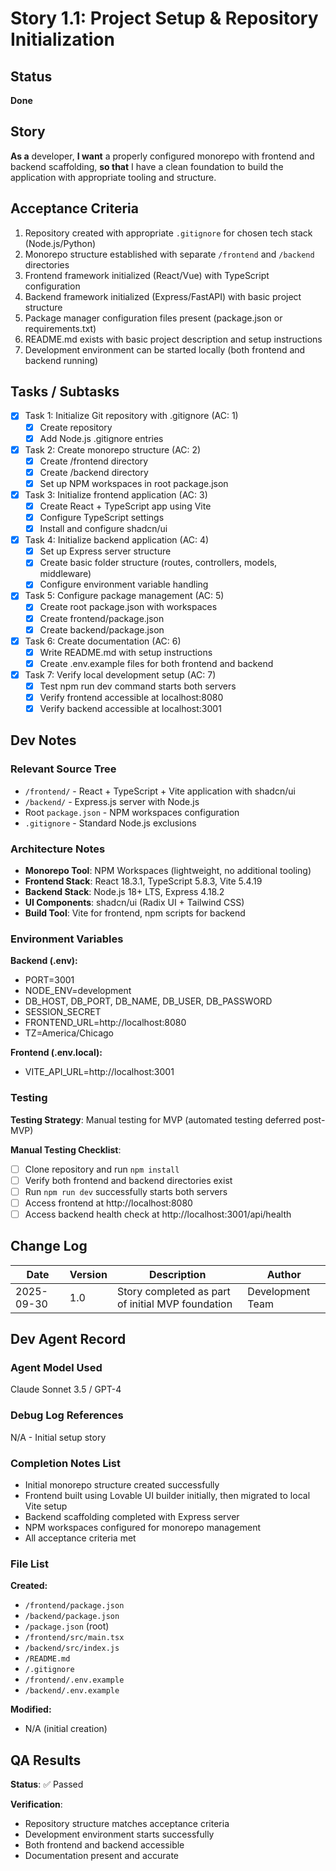 # Story 1.1: Project Setup & Repository Initialization

## Status
**Done**

## Story
**As a** developer,
**I want** a properly configured monorepo with frontend and backend scaffolding,
**so that** I have a clean foundation to build the application with appropriate tooling and structure.

## Acceptance Criteria
1. Repository created with appropriate `.gitignore` for chosen tech stack (Node.js/Python)
2. Monorepo structure established with separate `/frontend` and `/backend` directories
3. Frontend framework initialized (React/Vue) with TypeScript configuration
4. Backend framework initialized (Express/FastAPI) with basic project structure
5. Package manager configuration files present (package.json or requirements.txt)
6. README.md exists with basic project description and setup instructions
7. Development environment can be started locally (both frontend and backend running)

## Tasks / Subtasks
- [x] Task 1: Initialize Git repository with .gitignore (AC: 1)
  - [x] Create repository
  - [x] Add Node.js .gitignore entries
- [x] Task 2: Create monorepo structure (AC: 2)
  - [x] Create /frontend directory
  - [x] Create /backend directory
  - [x] Set up NPM workspaces in root package.json
- [x] Task 3: Initialize frontend application (AC: 3)
  - [x] Create React + TypeScript app using Vite
  - [x] Configure TypeScript settings
  - [x] Install and configure shadcn/ui
- [x] Task 4: Initialize backend application (AC: 4)
  - [x] Set up Express server structure
  - [x] Create basic folder structure (routes, controllers, models, middleware)
  - [x] Configure environment variable handling
- [x] Task 5: Configure package management (AC: 5)
  - [x] Create root package.json with workspaces
  - [x] Create frontend/package.json
  - [x] Create backend/package.json
- [x] Task 6: Create documentation (AC: 6)
  - [x] Write README.md with setup instructions
  - [x] Create .env.example files for both frontend and backend
- [x] Task 7: Verify local development setup (AC: 7)
  - [x] Test npm run dev command starts both servers
  - [x] Verify frontend accessible at localhost:8080
  - [x] Verify backend accessible at localhost:3001

## Dev Notes

### Relevant Source Tree
- `/frontend/` - React + TypeScript + Vite application with shadcn/ui
- `/backend/` - Express.js server with Node.js
- Root `package.json` - NPM workspaces configuration
- `.gitignore` - Standard Node.js exclusions

### Architecture Notes
- **Monorepo Tool**: NPM Workspaces (lightweight, no additional tooling)
- **Frontend Stack**: React 18.3.1, TypeScript 5.8.3, Vite 5.4.19
- **Backend Stack**: Node.js 18+ LTS, Express 4.18.2
- **UI Components**: shadcn/ui (Radix UI + Tailwind CSS)
- **Build Tool**: Vite for frontend, npm scripts for backend

### Environment Variables
**Backend (.env):**
- PORT=3001
- NODE_ENV=development
- DB_HOST, DB_PORT, DB_NAME, DB_USER, DB_PASSWORD
- SESSION_SECRET
- FRONTEND_URL=http://localhost:8080
- TZ=America/Chicago

**Frontend (.env.local):**
- VITE_API_URL=http://localhost:3001

### Testing
**Testing Strategy**: Manual testing for MVP (automated testing deferred post-MVP)

**Manual Testing Checklist**:
- [ ] Clone repository and run `npm install`
- [ ] Verify both frontend and backend directories exist
- [ ] Run `npm run dev` successfully starts both servers
- [ ] Access frontend at http://localhost:8080
- [ ] Access backend health check at http://localhost:3001/api/health

## Change Log
| Date | Version | Description | Author |
|------|---------|-------------|--------|
| 2025-09-30 | 1.0 | Story completed as part of initial MVP foundation | Development Team |

## Dev Agent Record

### Agent Model Used
Claude Sonnet 3.5 / GPT-4

### Debug Log References
N/A - Initial setup story

### Completion Notes List
- Initial monorepo structure created successfully
- Frontend built using Lovable UI builder initially, then migrated to local Vite setup
- Backend scaffolding completed with Express server
- NPM workspaces configured for monorepo management
- All acceptance criteria met

### File List
**Created:**
- `/frontend/package.json`
- `/backend/package.json`
- `/package.json` (root)
- `/frontend/src/main.tsx`
- `/backend/src/index.js`
- `/README.md`
- `/.gitignore`
- `/frontend/.env.example`
- `/backend/.env.example`

**Modified:**
- N/A (initial creation)

## QA Results
**Status**: ✅ Passed

**Verification**:
- Repository structure matches acceptance criteria
- Development environment starts successfully
- Both frontend and backend accessible
- Documentation present and accurate

